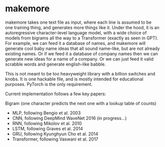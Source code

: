 # makemore

makemore takes one text file as input, where each line is assumed to be one training thing, and generates more things like it. Under the hood, it is an autoregressive character-level language model, with a wide choice of models from bigrams all the way to a Transformer (exactly as seen in GPT). For example, we can feed it a database of names, and makemore will generate cool baby name ideas that all sound name-like, but are not already existing names. Or if we feed it a database of company names then we can generate new ideas for a name of a company. Or we can just feed it valid scrabble words and generate english-like babble.

This is not meant to be too heavyweight library with a billion switches and knobs. It is one hackable file, and is mostly intended for educational purposes. PyTorch is the only requirement.

Current implementation follows a few key papers:

Bigram (one character predicts the next one with a lookup table of counts)
* MLP, following Bengio et al. 2003
* CNN, following DeepMind WaveNet 2016 (in progress...)
* RNN, following Mikolov et al. 2010
* LSTM, following Graves et al. 2014
* GRU, following Kyunghyun Cho et al. 2014
* Transformer, following Vaswani et al. 2017
